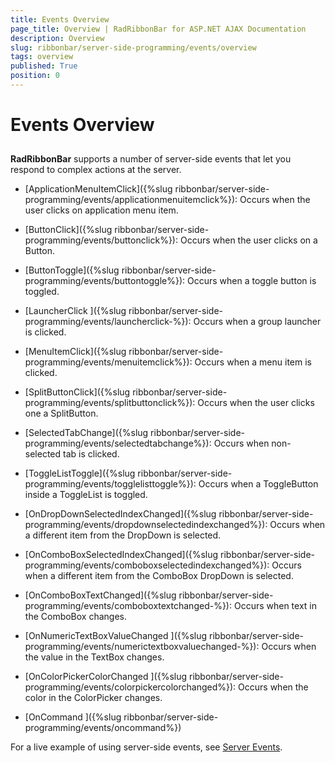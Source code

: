 ```yaml
---
title: Events Overview
page_title: Overview | RadRibbonBar for ASP.NET AJAX Documentation
description: Overview
slug: ribbonbar/server-side-programming/events/overview
tags: overview
published: True
position: 0
---
```


# Events Overview



## 

**RadRibbonBar** supports a number of server-side events that let you respond to complex actions at the server.

* [ApplicationMenuItemClick]({%slug ribbonbar/server-side-programming/events/applicationmenuitemclick%}): Occurs when the user clicks on application menu item.

* [ButtonClick]({%slug ribbonbar/server-side-programming/events/buttonclick%}): Occurs when the user clicks on a Button.

* [ButtonToggle]({%slug ribbonbar/server-side-programming/events/buttontoggle%}): Occurs when a toggle button is toggled.

* [LauncherClick ]({%slug ribbonbar/server-side-programming/events/launcherclick-%}): Occurs when a group launcher is clicked.

* [MenuItemClick]({%slug ribbonbar/server-side-programming/events/menuitemclick%}): Occurs when a menu item is clicked.

* [SplitButtonClick]({%slug ribbonbar/server-side-programming/events/splitbuttonclick%}): Occurs when the user clicks one a SplitButton.

* [SelectedTabChange]({%slug ribbonbar/server-side-programming/events/selectedtabchange%}): Occurs when non-selected tab is clicked.

* [ToggleListToggle]({%slug ribbonbar/server-side-programming/events/togglelisttoggle%}): Occurs when a ToggleButton inside a ToggleList is toggled.

* [OnDropDownSelectedIndexChanged]({%slug ribbonbar/server-side-programming/events/dropdownselectedindexchanged%}): Occurs when a different item from the DropDown is selected.

* [OnComboBoxSelectedIndexChanged]({%slug ribbonbar/server-side-programming/events/comboboxselectedindexchanged%}): Occurs when a different item from the ComboBox DropDown is selected.

* [OnComboBoxTextChanged]({%slug ribbonbar/server-side-programming/events/comboboxtextchanged-%}): Occurs when text in the ComboBox changes.

* [OnNumericTextBoxValueChanged ]({%slug ribbonbar/server-side-programming/events/numerictextboxvaluechanged-%}): Occurs when the value in the TextBox changes.

* [OnColorPickerColorChanged ]({%slug ribbonbar/server-side-programming/events/colorpickercolorchanged%}): Occurs when the color in the ColorPicker changes.

* [OnCommand ]({%slug ribbonbar/server-side-programming/events/oncommand%})

For a live example of using server-side events, see [Server Events](https://demos.telerik.com/aspnet-ajax/RibbonBar/Examples/Events/ServerSide/DefaultCS.aspx).
